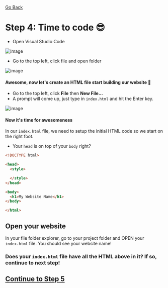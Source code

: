 [Go Back](./step3.md)

# Step 4: Time to code 😎

- Open Visual Studio Code

![image](https://github.com/James-B-Dudley-Academy-of-Wilmington/html-shop/assets/38140593/300fb7a2-2bc1-4c6e-bb3e-3a5ddcc9e15a)

- Go to the top left, click file and open folder

![image](https://github.com/James-B-Dudley-Academy-of-Wilmington/html-shop/assets/38140593/b8f0eb3f-7518-4c21-8363-32a6f5962f21)

#### Awesome, now let's create an HTML file start building our website 🚀
- Go to the top left, click **File** then **New File...**
- A prompt will come up, just type in `index.html` and hit the Enter key.

![image](https://github.com/James-B-Dudley-Academy-of-Wilmington/html-shop/assets/38140593/1cb4f2e8-60cb-4a0e-8ff2-d3891174212a)

#### Now it's time for awesomeness

In our `index.html` file, we need to setup the initial HTML code so we start on the right foot.

- Your `head` is on top of your `body` right?

```html
<!DOCTYPE html>

<head>
  <style>

  </style>
</head>

<body>
  <h1>My Website Name</h1>
</body>

</html>

```

## Open your website

In your file folder explorer, go to your project folder and OPEN your `index.html` file. You should see your website name!

### Does your `index.html` file have all the HTML above in it? If so, continue to next step!

## [Continue to Step 5](./step5.md)
